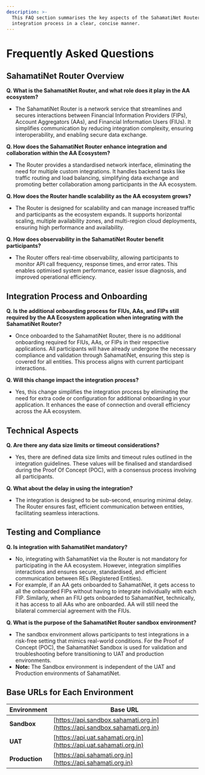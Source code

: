 ```yaml
---
description: >-
  This FAQ section summarises the key aspects of the SahamatiNet Router and its
  integration process in a clear, concise manner.
---
```


# Frequently Asked Questions

## SahamatiNet Router Overview

**Q. What is the SahamatiNet Router, and what role does it play in the AA ecosystem?**

* The SahamatiNet Router is a network service that streamlines and secures interactions between Financial Information Providers (FIPs), Account Aggregators (AAs), and Financial Information Users (FIUs). It simplifies communication by reducing integration complexity, ensuring interoperability, and enabling secure data exchange.

**Q. How does the SahamatiNet Router enhance integration and collaboration within the AA Ecosystem?**

* The Router provides a standardised network interface, eliminating the need for multiple custom integrations. It handles backend tasks like traffic routing and load balancing, simplifying data exchange and promoting better collaboration among participants in the AA ecosystem.

**Q. How does the Router handle scalability as the AA ecosystem grows?**

* The Router is designed for scalability and can manage increased traffic and participants as the ecosystem expands. It supports horizontal scaling, multiple availability zones, and multi-region cloud deployments, ensuring high performance and availability.

**Q. How does observability in the SahamatiNet Router benefit participants?**

* The Router offers real-time observability, allowing participants to monitor API call frequency, response times, and error rates. This enables optimised system performance, easier issue diagnosis, and improved operational efficiency.

## Integration Process and Onboarding

**Q. Is the additional onboarding process for FIUs, AAs, and FIPs still required by the AA Ecosystem application when integrating with the SahamatiNet Router?**

* Once onboarded to the SahamatiNet Router, there is no additional onboarding required for FIUs, AAs, or FIPs in their respective applications. All participants will have already undergone the necessary compliance and validation through SahamatiNet, ensuring this step is covered for all entities. This process aligns with current participant interactions.

**Q. Will this change impact the integration process?**

* Yes, this change simplifies the integration process by eliminating the need for extra code or configuration for additional onboarding in your application. It enhances the ease of connection and overall efficiency across the AA ecosystem.

## Technical Aspects

**Q. Are there any data size limits or timeout considerations?**

* Yes, there are defined data size limits and timeout rules outlined in the integration guidelines. These values will be finalised and standardised during the Proof Of Concept (POC), with a consensus process involving all participants.

**Q. What about the delay in using the integration?**

* The integration is designed to be sub-second, ensuring minimal delay. The Router ensures fast, efficient communication between entities, facilitating seamless interactions.

## Testing and Compliance

**Q. Is integration with SahamatiNet mandatory?**

* No, integrating with SahamatiNet via the Router is not mandatory for participating in the AA ecosystem. However, integration simplifies interactions and ensures secure, standardised, and efficient communication between REs (Registered Entities).
* For example, if an AA gets onboarded to SahamatiNet, it gets access to all the onboarded FIPs without having to integrate individually with each FIP. Similarly, when an FIU gets onboarded to SahamatiNet, technically, it has access to all AAs who are onboarded. AA will still need the bilateral commercial agreement with the FIUs.

**Q. What is the purpose of the SahamatiNet Router sandbox environment?**

* The sandbox environment allows participants to test integrations in a risk-free setting that mimics real-world conditions. For the Proof of Concept (POC), the SahamatiNet Sandbox is used for validation and troubleshooting before transitioning to UAT and production environments.
* **Note:** The Sandbox environment is independent of the UAT and Production environments of SahamatiNet.

## Base URLs for Each Environment

| **Environment** | **Base URL**                                                               |
| --------------- | -------------------------------------------------------------------------- |
| **Sandbox**     | [https://api.sandbox.sahamati.org.in](https://api.sandbox.sahamati.org.in) |
| **UAT**         | [https://api.uat.sahamati.org.in](https://api.uat.sahamati.org.in)         |
| **Production**  | [https://api.sahamati.org.in](https://api.sahamati.org.in)                 |
